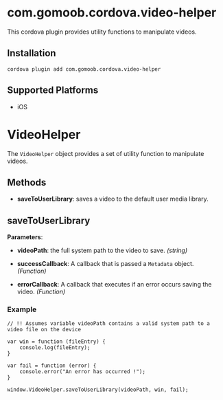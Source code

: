<!---
    Licensed to the Apache Software Foundation (ASF) under one
    or more contributor license agreements.  See the NOTICE file
    distributed with this work for additional information
    regarding copyright ownership.  The ASF licenses this file
    to you under the Apache License, Version 2.0 (the
    "License"); you may not use this file except in compliance
    with the License.  You may obtain a copy of the License at

      http://www.apache.org/licenses/LICENSE-2.0

    Unless required by applicable law or agreed to in writing,
    software distributed under the License is distributed on an
    "AS IS" BASIS, WITHOUT WARRANTIES OR CONDITIONS OF ANY
    KIND, either express or implied.  See the License for the
    specific language governing permissions and limitations
    under the License.
-->

# com.gomoob.cordova.video-helper

This cordova plugin provides utility functions to manipulate videos.

## Installation

    cordova plugin add com.gomoob.cordova.video-helper

## Supported Platforms

- iOS

# VideoHelper

The `VideoHelper` object provides a set of utility function to manipulate videos.

## Methods

- __saveToUserLibrary__: saves a video to the default user media library.

## saveToUserLibrary

__Parameters__:

- __videoPath__: the full system path to the video to save. _(string)_

- __successCallback__: A callback that is passed a `Metadata` object. _(Function)_

- __errorCallback__: A callback that executes if an error occurs saving the video. _(Function)_

### Example

    // !! Assumes variable videoPath contains a valid system path to a video file on the device

    var win = function (fileEntry) {
        console.log(fileEntry);
    }

    var fail = function (error) {
        console.error("An error has occurred !");
    }

    window.VideoHelper.saveToUserLibrary(videoPath, win, fail);
